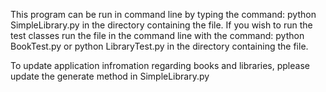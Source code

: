 This program can be run in command line by typing the command:
python SimpleLibrary.py
in the directory containing the file.
If you wish to run the test classes run the file in the command line with the command:
python BookTest.py 
or 
python LibraryTest.py
in the directory containing the file.

To update application infromation regarding books and libraries, pplease update the generate method
in SimpleLibrary.py